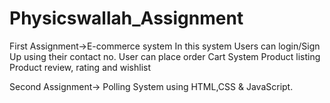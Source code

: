 # Physicswallah_Assignment
First Assignment->E-commerce system
In this system Users can login/Sign Up using their contact no.
User can place order 
Cart System
Product listing
Product review, rating and wishlist

Second Assignment-> Polling System using HTML,CSS & JavaScript.
